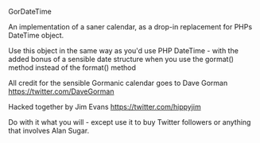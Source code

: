 GorDateTime

An implementation of a saner calendar, as a drop-in replacement for PHPs DateTime object.

Use this object in the same way as you'd use PHP DateTime - with the added bonus of a sensible date structure when you use the gormat() method instead of the format() method

All credit for the sensible Gormanic calendar goes to Dave Gorman https://twitter.com/DaveGorman

Hacked together by Jim Evans https://twitter.com/hippyjim

Do with it what you will - except use it to buy Twitter followers or anything that involves Alan Sugar.

